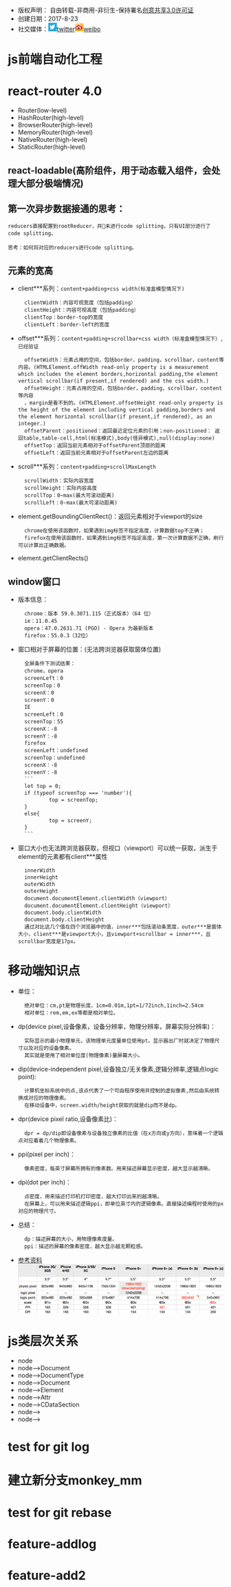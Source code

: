* 版权声明： 自由转载-非商用-非衍生-保持署名[创意共享3.0许可证](https://creativecommons.org/licenses/by-nc-nd/3.0/deed.zh)
* 创建日期：2017-8-23
* 社交媒体：[![twitter](./src/common/res/images/twitter.png)twitter](https://twitter.com)[![weobo](./src/common/res/images/weibo.png)weibo](http://weibo.com/2630232391/profile?topnav=1&wvr=6)
# js前端自动化工程
# react-router 4.0

* Router(low-level)
* HashRouter(high-level)
* BrowserRouter(high-level)
* MemoryRouter(high-level)
* NativeRouter(high-level)
* StaticRouter(high-level)

## react-loadable(高阶组件，用于动态载入组件，会处理大部分极端情况)   

## 第一次异步数据接通的思考：

    reducers直接配置到rootReducer，并未进行code splitting，只有UI部分进行了 code splitting。
    
    思考：如何将对应的reducers进行code splitting。
## 元素的宽高
* client***系列：`content+padding+css width(标准盒模型情况下)`

        clientWidth：内容可视宽度（包括padding）
        clientHeight：内容可视高度（包括padding）
        clientTop：border-top的宽度
        clientLeft：border-left的宽度
* offset***系列：`content+padding+scrollbar+css width（标准盒模型情况下）,已经验证`

        offsetWidth：元素占用的空间，包括border，padding，scrollbar，content等内容。(HTMLElement.offWidth read-only property is a measurement which includes the element borders,horizontal padding,the element vertical scrollbar(if present,if rendered) and the css width.)
        offsetHeight：元素占用的空间，包括border，padding，scrollbar，content等内容
        ，margin是看不到的。(HTMLElement.offsetHeight read-only property is the height of the element including vertical padding,borders and the element horizontal scrollbar(if present,if rendered), as an integer.)
        offsetParent：positioned：返回最近定位元素的引用；non-positioned： 返回table,table-cell,html(标准模式),body(怪异模式),null(display:none)
        offsetTop：返回当前元素相对于offsetParent顶部的距离
        offsetLeft：返回当前元素相对于offsetParent左边的距离
* scroll***系列：`content+padding+scrollMaxLength`

        scrollWidth：实际内容宽度
        scrollHeight：实际内容高度
        scrollTop：0~max(最大可滚动距离)
        scrollLeft：0-max(最大可滚动距离)
* element.getBoundingClientRect()：返回元素相对于viewport的size

        chrome在使用该函数时，如果遇到img标签不指定高度，计算数据top不正确；
        firefox在使用该函数时，如果遇到img标签不指定高度，第一次计算数据不正确，刷行可以计算出正确数据。
* element.getClientRects()
## window窗口
* 版本信息：

        chrome：版本 59.0.3071.115（正式版本）（64 位）
        ie：11.0.45
        opera：47.0.2631.71 (PGO) - Opera 为最新版本
        firefox：55.0.3（32位）
* 窗口相对于屏幕的位置：(无法跨浏览器获取窗体位置)

        全屏条件下测试结果：
        chrome，opera        
        screenLeft：0
        screenTop：0
        screenX：0
        screenY：0
        IE        
        screenLeft：0
        screenTop：55
        screenX：-8
        screenY：-8
        firefox        
        screenLeft：undefined
        screenTop：undefined
        screenX：-8
        screenY：-8
        ```
        let top = 0;
        if (typeof screenTop === 'number'){
                top = screenTop;
        }
        else{
                top = screenY;
        }
        ```
* 窗口大小也无法跨浏览器获取，但视口（viewport）可以统一获取，派生于element的元素都有client***属性

        innerWidth
        innerHeight
        outerWidth
        outerHeight
        document.documentElement.clientWidth（viewport）
        document.documentElement.clientHeight（viewport）
        document.body.clientWidth
        document.body.clientHeight
        通过对比这几个值在四个浏览器中的值，inner***包括滚动条宽度，outer***是窗体大小，client***是viewport大小，且viewport+scrollbar = inner***，且scrollbar宽度是17px。
# 移动端知识点
* 单位：

        绝对单位：cm,pt是物理长度，1cm=0.01m,1pt=1/72inch,1inch=2.54cm
        相对单位：rem,em,ex等都是相对单位。
* dp(device pixel,设备像素，设备分辨率，物理分辨率，屏幕实际分辨率)：

        实际显示的最小物理单元，该物理单元度量单位使用pt。显示器出厂时就决定了物理尺寸以及对应的设备像素。
        其实就是使用了相对单位度(物理像素)量屏幕大小。
* dip(device-independent pixel,设备独立/无关像素,逻辑分辨率,逻辑点logic point):

        计算机坐标系统中的点,该点代表了一个可由程序使用并控制的虚拟像素,然后由系统转换成对应的物理像素。
        在移动设备中，screen.width/height获取的就是dip而不是dp。
* dpr(device pixel ratio,设备像素比)：

        dpr = dp/dip即设备像素与设备独立像素的比值（在x方向或y方向），意味着一个逻辑点对应着着几个物理像素。



* ppi(pixel per inch)：

        像素密度，每英寸屏幕所拥有的像素数。用来描述屏幕显示密度，越大显示越清晰。
* dpi(dot per inch)：

        点密度，用来描述打印机打印密度，越大打印出来的越清晰。
        在屏幕上，可以用来描述逻辑ppi，即单位英寸内的逻辑像素。直接描述编程时使用的px对应的物理尺寸。
* 总结：

        dp：描述屏幕的大小，用物理像素度量。
        ppi：描述的屏幕的像素密度，越大显示越无颗粒感。
* [参考资料](https://www.zhihu.com/question/25361043)
[![](./src/common/res/images/iphone.jpg)](https://www.zhihu.com/question/25361043)
# js类层次关系
* node
* node-->Document
* node-->DocumentType
* node-->Document
* node-->Element
* node-->Attr
* node-->CDataSection
* node-->
* node-->
# test for git log
# 建立新分支monkey_mm
# test for git rebase
# feature-addlog
# feature-add2